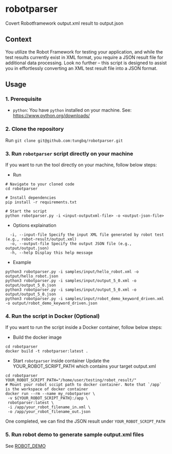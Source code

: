 # robotparser

Covert Robotframework output.xml result to output.json

## Context

You utilize the Robot Framework for testing your application, and while the test results currently exist in XML format, you require a JSON result file for additional data processing. Look no further – this script is designed to assist you in effortlessly converting an XML test result file into a JSON format.

## Usage

### 1. Prerequisite

- `python`: You have `python` installed on your machine. See: https://www.python.org/downloads/

### 2. Clone the repository

Run `git clone git@github.com:tungbq/robotparser.git`

### 3. Run `robotparser` script directly on your machine

If you want to run the tool directly on your machine, follow below steps:

- Run

```
# Navigate to your cloned code
cd robotparser

# Install dependencies
pip install -r requirements.txt

# Start the script
python robotparser.py -i <input-outputxml-file> -o <output-json-file>
```

- Options explaination

```
  -i, --input-file Specify the input XML file generated by robot test (e.g., robot-result/output.xml)
  -o, --output-file Specify the output JSON file (e.g., output/output.json)
  -h, --help Display this help message
```

- Example

```
python3 robotparser.py -i samples/input/hello_robot.xml -o output/hello_robot.json
python3 robotparser.py -i samples/input/output_5_0.xml -o output/output_5_0.json
python3 robotparser.py -i samples/input/output_5_0.xml -o output/output_5_0.json
python3 robotparser.py -i samples/input/robot_demo_keyword_driven.xml -o output/robot_demo_keyword_driven.json
```

### 4. Run the script in Docker (Optional)

If you want to run the script inside a Docker container, follow below steps:

- Build the docker image

```
cd robotparser
docker build -t robotparser:latest .
```

- Start `robotparser` inside container
  Update the YOUR_ROBOT_SCRIPT_PATH which contains your target output.xml

```
cd robotparser
YOUR_ROBOT_SCRIPT_PATH="/home/user/testing/robot_result/"
# Mount your robot sccipt path to docker container. Note that `/app` is the workspace of docker container
docker run --rm --name my_robotparser \
 -v ${YOUR_ROBOT_SCRIPT_PATH}:/app \
 robotparser:latest \
 -i /app/your_robot_filename_in.xml \
 -o /app/your_robot_filename_out.json
```

One completed, we can find the JSON result under `YOUR_ROBOT_SCRIPT_PATH`

### 5. Run robot demo to generate sample output.xml files

See [ROBOT_DEMO](./ROBOT_DEMO.md)
